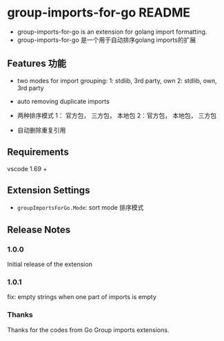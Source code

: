 # group-imports-for-go README
- group-imports-for-go is an extension for golang import formatting.
- group-imports-for-go 是一个用于自动排序golang imports的扩展

## Features 功能

- two modes for import grouping: 1: stdlib, 3rd party, own 2: stdlib, own, 3rd party
- auto removing duplicate imports

- 两种排序模式 1： 官方包， 三方包， 本地包 2：官方包，  本地包， 三方包
- 自动删除重复引用
## Requirements

vscode 1.69 +
## Extension Settings

* `groupImportsForGo.Mode`: sort mode 排序模式


## Release Notes



### 1.0.0

Initial release of the extension

### 1.0.1

fix: empty strings when one part of imports is empty

### Thanks
Thanks for the codes from Go Group imports extensions.

